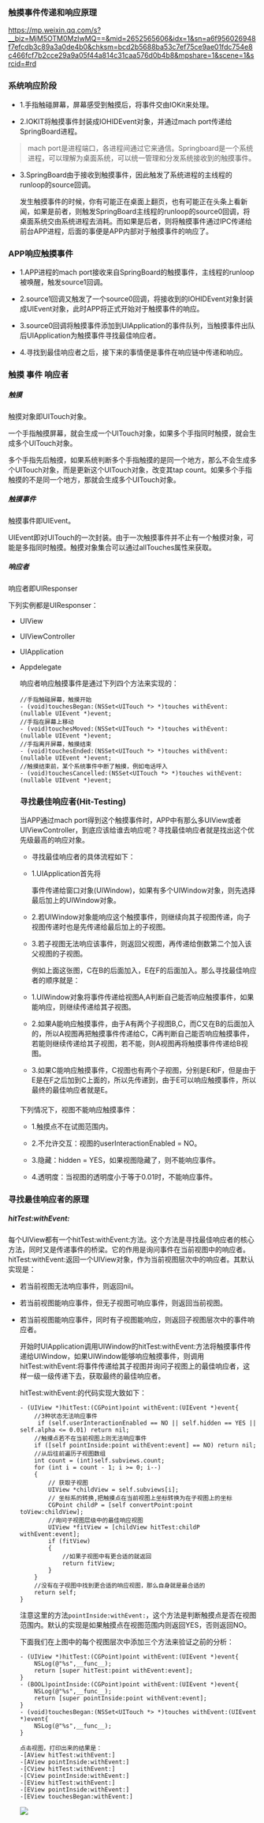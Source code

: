 ### 触摸事件传递和响应原理



https://mp.weixin.qq.com/s?__biz=MjM5OTM0MzIwMQ==&mid=2652565606&idx=1&sn=a6f956026948f7efcdb3c89a3a0de4b0&chksm=bcd2b5688ba53c7ef75ce9ae01fdc754e8c466fcf7b2cce29a9a05f44a814c31caa576d0b4b8&mpshare=1&scene=1&srcid=#rd



### **系统响应阶段**

- 1.手指触碰屏幕，屏幕感受到触摸后，将事件交由IOKit来处理。

- 2.IOKIT将触摸事件封装成IOHIDEvent对象，并通过mach port传递给SpringBoard进程。

> mach port是进程端口，各进程间通过它来通信。Springboard是一个系统进程，可以理解为桌面系统，可以统一管理和分发系统接收到的触摸事件。

- 3.SpringBoard由于接收到触摸事件，因此触发了系统进程的主线程的runloop的source回调。

  

  发生触摸事件的时候，你有可能正在桌面上翻页，也有可能正在头条上看新闻，如果是前者，则触发SpringBoard主线程的runloop的source0回调，将桌面系统交由系统进程去消耗。而如果是后者，则将触摸事件通过IPC传递给前台APP进程，后面的事便是APP内部对于触摸事件的响应了。



### **APP响应触摸事件**

- 1.APP进程的mach port接收来自SpringBoard的触摸事件，主线程的runloop被唤醒，触发source1回调。

- 2.source1回调又触发了一个source0回调，将接收到的IOHIDEvent对象封装成UIEvent对象，此时APP将正式开始对于触摸事件的响应。

- 3.source0回调将触摸事件添加到UIApplication的事件队列，当触摸事件出队后UIApplication为触摸事件寻找最佳响应者。

- 4.寻找到最佳响应者之后，接下来的事情便是事件在响应链中传递和响应。



### **触摸 事件 响应者**

##### **触摸**

触摸对象即UITouch对象。

一个手指触摸屏幕，就会生成一个UITouch对象，如果多个手指同时触摸，就会生成多个UITouch对象。

多个手指先后触摸，如果系统判断多个手指触摸的是同一个地方，那么不会生成多个UITouch对象，而是更新这个UITouch对象，改变其tap count。如果多个手指触摸的不是同一个地方，那就会生成多个UITouch对象。

##### **触摸事件**

触摸事件即UIEvent。

UIEvent即对UITouch的一次封装。由于一次触摸事件并不止有一个触摸对象，可能是多指同时触摸。触摸对象集合可以通过allTouches属性来获取。

##### **响应者**

响应者即UIResponser

下列实例都是UIResponser：

- UIView

- UIViewController

- UIApplication

- Appdelegate  

  响应者响应触摸事件是通过下列四个方法来实现的：

  ```
  //手指触碰屏幕，触摸开始
  - (void)touchesBegan:(NSSet<UITouch *> *)touches withEvent:(nullable UIEvent *)event;
  //手指在屏幕上移动
  - (void)touchesMoved:(NSSet<UITouch *> *)touches withEvent:(nullable UIEvent *)event;
  //手指离开屏幕，触摸结束
  - (void)touchesEnded:(NSSet<UITouch *> *)touches withEvent:(nullable UIEvent *)event;
  //触摸结束前，某个系统事件中断了触摸，例如电话呼入
  - (void)touchesCancelled:(NSSet<UITouch *> *)touches withEvent:(nullable UIEvent *)event;
  ```

  ### **寻找最佳响应者(Hit-Testing)**

  当APP通过mach port得到这个触摸事件时，APP中有那么多UIView或者UIViewController，到底应该给谁去响应呢？寻找最佳响应者就是找出这个优先级最高的响应对象。

  - 寻找最佳响应者的具体流程如下：

  - 1.UIApplication首先将  

    事件传递给窗口对象(UIWindow)，如果有多个UIWindow对象，则先选择最后加上的UIWindow对象。

  - 2.若UIWindow对象能响应这个触摸事件，则继续向其子视图传递，向子视图传递时也是先传递给最后加上的子视图。  

  - 3.若子视图无法响应该事件，则返回父视图，再传递给倒数第二个加入该父视图的子视图。  

    例如上面这张图，C在B的后面加入，E在F的后面加入。那么寻找最佳响应者的顺序就是：

  - 1.UIWindow对象将事件传递给视图A,A判断自己能否响应触摸事件，如果能响应，则继续传递给其子视图。

  - 2.如果A能响应触摸事件，由于A有两个子视图B,C，而C又在B的后面加入的，所以A视图再把触摸事件传递给C，C再判断自己能否响应触摸事件，若能则继续传递给其子视图，若不能，则A视图再将触摸事件传递给B视图。

  - 3.如果C能响应触摸事件，C视图也有两个子视图，分别是E和F，但是由于E是在F之后加到C上面的，所以先传递到，由于E可以响应触摸事件，所以最终的最佳响应者就是E。

  

  #### 


  下列情况下，视图不能响应触摸事件：

  - 1.触摸点不在试图范围内。

  - 2.不允许交互：视图的userInteractionEnabled = NO。

  - 3.隐藏：hidden = YES，如果视图隐藏了，则不能响应事件。

  - 4.透明度：当视图的透明度小于等于0.01时，不能响应事件。



### **寻找最佳响应者的原理**

##### **hitTest:withEvent:**

每个UIView都有一个hitTest:withEvent:方法。这个方法是寻找最佳响应者的核心方法，同时又是传递事件的桥梁。它的作用是询问事件在当前视图中的响应者。hitTest:withEvent:返回一个UIView对象，作为当前视图层次中的响应者。其默认实现是：

- 若当前视图无法响应事件，则返回nil。

- 若当前视图能响应事件，但无子视图可响应事件，则返回当前视图。

- 若当前视图能响应事件，同时有子视图能响应，则返回子视图层次中的事件响应者。  

  开始时UIApplication调用UIWindow的hitTest:withEvent:方法将触摸事件传递给UIWindow，如果UIWindow能够响应触摸事件，则调用hitTest:withEvent:将事件传递给其子视图并询问子视图上的最佳响应者，这样一级一级传递下去，获取最终的最佳响应者。  

  hitTest:withEvent:的代码实现大致如下：

  ```
  - (UIView *)hitTest:(CGPoint)point withEvent:(UIEvent *)event{
      //3种状态无法响应事件
       if (self.userInteractionEnabled == NO || self.hidden == YES ||  self.alpha <= 0.01) return nil; 
      //触摸点若不在当前视图上则无法响应事件
      if ([self pointInside:point withEvent:event] == NO) return nil; 
      //从后往前遍历子视图数组 
      int count = (int)self.subviews.count; 
      for (int i = count - 1; i >= 0; i--) 
      { 
          // 获取子视图
          UIView *childView = self.subviews[i]; 
          // 坐标系的转换,把触摸点在当前视图上坐标转换为在子视图上的坐标
          CGPoint childP = [self convertPoint:point toView:childView]; 
          //询问子视图层级中的最佳响应视图
          UIView *fitView = [childView hitTest:childP withEvent:event]; 
          if (fitView) 
          {
              //如果子视图中有更合适的就返回
              return fitView; 
          }
      } 
      //没有在子视图中找到更合适的响应视图，那么自身就是最合适的
      return self;
  }
  ```

  注意这里的方法`pointInside:withEvent:`，这个方法是判断触摸点是否在视图范围内。默认的实现是如果触摸点在视图范围内则返回YES，否则返回NO。

  下面我们在上图中的每个视图层次中添加三个方法来验证之前的分析：

  ```
  - (UIView *)hitTest:(CGPoint)point withEvent:(UIEvent *)event{
      NSLog(@"%s",__func__);
      return [super hitTest:point withEvent:event];
  }
  - (BOOL)pointInside:(CGPoint)point withEvent:(UIEvent *)event{
      NSLog(@"%s",__func__);
      return [super pointInside:point withEvent:event];
  }
  - (void)touchesBegan:(NSSet<UITouch *> *)touches withEvent:(UIEvent *)event{
      NSLog(@"%s",__func__);
  }
  
  点击视图，打印出来的结果是：
  -[AView hitTest:withEvent:]
  -[AView pointInside:withEvent:]
  -[CView hitTest:withEvent:]
  -[CView pointInside:withEvent:]
  -[EView hitTest:withEvent:]
  -[EView pointInside:withEvent:]
  -[EView touchesBegan:withEvent:]
  ```

  ![](https://mmbiz.qpic.cn/mmbiz/foPACGrddJ2sza0AiaMgITvC7Jf8sVaDKqCIwxQ2OTaD9CUIOTJQOSPLW6uRYdzSUUEqvq700FlglnvFNr1lzgw/640?wx_fmt=other&wxfrom=5&wx_lazy=1&wx_co=1)


